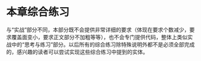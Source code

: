 # 本章综合练习

与“实战”部分不同，本部分既不会提供非常详细的要求（体现在要求个数减少，要求覆盖面变小，要求正文部分不加粗等等），也不会专门提供代码，整体上类似实战中的“思考与练习”部分。以后所有的综合练习除特殊说明外都不是必须全部完成的，感兴趣的读者可以尝试实现这些综合练习中提到的实体。

